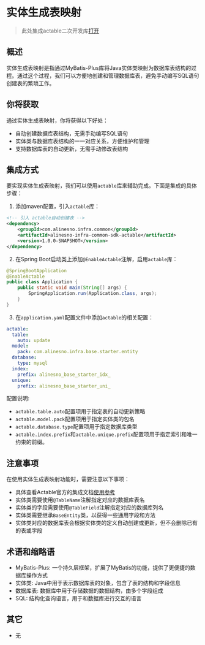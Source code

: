 # 实体生成表映射

> 此处集成actable二次开发库[打开](https://gitee.com/landonniao/mybatis-enhance)

## 概述

实体生成表映射是指通过MyBatis-Plus库将Java实体类映射为数据库表结构的过程。通过这个过程，我们可以方便地创建和管理数据库表，避免手动编写SQL语句创建表的繁琐工作。

## 你将获取

通过实体生成表映射，你将获得以下好处：

- 自动创建数据库表结构，无需手动编写SQL语句
- 实体类与数据库表结构的一一对应关系，方便维护和管理
- 支持数据库表的自动更新，无需手动修改表结构

## 集成方式

要实现实体生成表映射，我们可以使用`actable`库来辅助完成。下面是集成的具体步骤：

1. 添加maven配置，引入`actable`库：

```xml
<!-- 引入 actable自动创建表 -->
<dependency>
    <groupId>com.alinesno.infra.common</groupId>
    <artifactId>alinesno-infra-common-sdk-actable</artifactId>
    <version>1.0.0-SNAPSHOT</version>
</dependency>
```

2. 在Spring Boot启动类上添加`@EnableActable`注解，启用`actable`库：

```java
@SpringBootApplication
@EnableActable
public class Application {
    public static void main(String[] args) {
        SpringApplication.run(Application.class, args);
    }
}
```

3. 在`application.yaml`配置文件中添加`actable`的相关配置：

```yaml
actable:
  table:
    auto: update
  model:
    pack: com.alinesno.infra.base.starter.entity
  database:
    type: mysql
  index:
    prefix: alinesno_base_starter_idx_
  unique:
    prefix: alinesno_base_starter_uni_
```

配置说明:

- `actable.table.auto`配置项用于指定表的自动更新策略
- `actable.model.pack`配置项用于指定实体类的包名
- `actable.database.type`配置项用于指定数据库类型
- `actable.index.prefix`和`actable.unique.prefix`配置项用于指定索引和唯一约束的前缀。

## 注意事项

在使用实体生成表映射功能时，需要注意以下事项：

- 具体查看Actable官方的集成文档[使用参考](https://www.yuque.com/sunchenbin/actable/nfz097)
- 实体类需要使用`@TableName`注解指定对应的数据库表名
- 实体类的字段需要使用`@TableField`注解指定对应的数据库列名
- 实体类需要继承`BaseEntity`类，以获得一些通用字段和方法
- 实体类对应的数据库表会根据实体类的定义自动创建或更新，但不会删除已有的表或字段

## 术语和缩略语

- MyBatis-Plus: 一个持久层框架，扩展了MyBatis的功能，提供了更便捷的数据库操作方式
- 实体类: Java中用于表示数据库表的对象，包含了表的结构和字段信息
- 数据库表: 数据库中用于存储数据的数据结构，由多个字段组成
- SQL: 结构化查询语言，用于和数据库进行交互的语言

## 其它

- 无